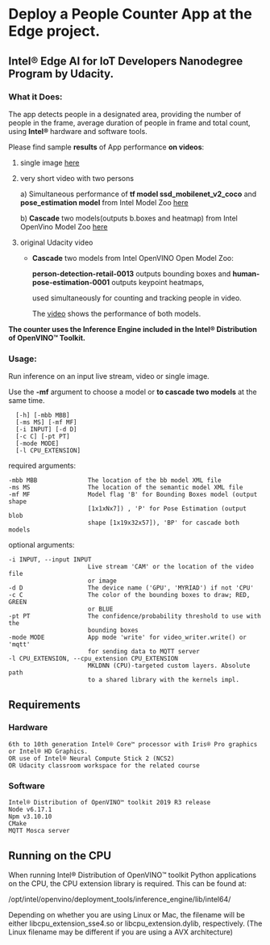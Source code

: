 # Deploy a People Counter App at the Edge project.

## Intel® Edge AI for IoT Developers Nanodegree Program by Udacity.

### What it Does:
The app detects people in a designated area, providing the number of people in the frame, 
average duration of people in frame and total count, using **Intel®** hardware and software tools.

Please find sample **results** of App performance **on videos**:

   1. single image <a href="https://github.com/ireneuszcierpisz/people-counter-app-project/blob/master/images/4show-I_pd-pe_orig.jpg">here</a>
      
   2. very short video with two persons
   
      a) Simultaneous performance of **tf model ssd_mobilenet_v2_coco** and **pose_estimation model** 
         from Intel Model Zoo [here](https://youtu.be/dMz_8uvoTAA)
         
      b) **Cascade** two models(outputs b.boxes and heatmap) from Intel OpenVino Model Zoo [here](https://youtu.be/eNtujBDE--0)
                  
   3. original Udacity video
   
      - **Cascade** two models from Intel OpenVINO Open Model Zoo: 
      
          **person-detection-retail-0013** outputs bounding boxes and **human-pose-estimation-0001** outputs keypoint heatmaps,   
          
          used simultaneously for counting and tracking people in video. 
          
          The [video](https://youtu.be/jvBkiwHOY_g) shows the performance of both models.
                      
           
**The counter uses the Inference Engine included in the Intel® Distribution of OpenVINO™ Toolkit.**


### Usage: 

Run inference on an input live stream, video or single image. 

Use the **-mf** argument to choose a model or **to cascade two models** at the same time.

      [-h] [-mbb MBB]
      [-ms MS] [-mf MF]
      [-i INPUT] [-d D]
      [-c C] [-pt PT]
      [-mode MODE]
      [-l CPU_EXTENSION]

   required arguments:
  
    -mbb MBB              The location of the bb model XML file
    -ms MS                The location of the semantic model XML file
    -mf MF                Model flag 'B' for Bounding Boxes model (output shape
                          [1x1xNx7]) , 'P' for Pose Estimation (output blob
                          shape [1x19x32x57]), 'BP' for cascade both models

  optional arguments:
  
    -i INPUT, --input INPUT
                          Live stream 'CAM' or the location of the video file
                          or image
    -d D                  The device name ('GPU', 'MYRIAD') if not 'CPU'
    -c C                  The color of the bounding boxes to draw; RED, GREEN
                          or BLUE
    -pt PT                The confidence/probability threshold to use with the
                          bounding boxes
    -mode MODE            App mode 'write' for video_writer.write() or 'mqtt'
                          for sending data to MQTT server
    -l CPU_EXTENSION, --cpu_extension CPU_EXTENSION
                          MKLDNN (CPU)-targeted custom layers. Absolute path
                          to a shared library with the kernels impl.

## Requirements
### Hardware

    6th to 10th generation Intel® Core™ processor with Iris® Pro graphics or Intel® HD Graphics.
    OR use of Intel® Neural Compute Stick 2 (NCS2)
    OR Udacity classroom workspace for the related course

### Software

    Intel® Distribution of OpenVINO™ toolkit 2019 R3 release
    Node v6.17.1
    Npm v3.10.10
    CMake
    MQTT Mosca server

## Running on the CPU

When running Intel® Distribution of OpenVINO™ toolkit Python applications on the CPU, the CPU extension library is required. This can be found at:

/opt/intel/openvino/deployment_tools/inference_engine/lib/intel64/

Depending on whether you are using Linux or Mac, the filename will be either libcpu_extension_sse4.so or libcpu_extension.dylib, respectively. (The Linux filename may be different if you are using a AVX architecture)
